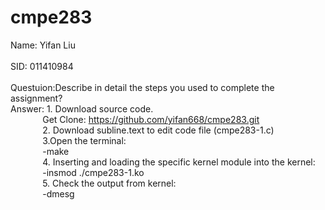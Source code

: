 # cmpe283
Name: Yifan Liu <br />   
SID: 011410984  <br />
<br />
Questuion:Describe in detail the steps you used to complete the assignment?  <br />
Answer: 1. Download source code.  <br />
&nbsp;&nbsp;&nbsp;&nbsp;&nbsp;&nbsp;&nbsp;&nbsp;&nbsp;&nbsp;&nbsp;&nbsp; Get Clone: https://github.com/yifan668/cmpe283.git  <br />
&nbsp;&nbsp;&nbsp;&nbsp;&nbsp;&nbsp;&nbsp;&nbsp;&nbsp;&nbsp;&nbsp;&nbsp; 2. Download subline.text to edit code file (cmpe283-1.c) <br />
&nbsp;&nbsp;&nbsp;&nbsp;&nbsp;&nbsp;&nbsp;&nbsp;&nbsp;&nbsp;&nbsp;&nbsp; 3.Open the terminal:<br />
&nbsp;&nbsp;&nbsp;&nbsp;&nbsp;&nbsp;&nbsp;&nbsp;&nbsp;&nbsp;&nbsp;&nbsp; -make <br />
&nbsp;&nbsp;&nbsp;&nbsp;&nbsp;&nbsp;&nbsp;&nbsp;&nbsp;&nbsp;&nbsp;&nbsp; 4. Inserting and loading the specific kernel module into the kernel: <br />
&nbsp;&nbsp;&nbsp;&nbsp;&nbsp;&nbsp;&nbsp;&nbsp;&nbsp;&nbsp;&nbsp;&nbsp; -insmod ./cmpe283-1.ko <br />
&nbsp;&nbsp;&nbsp;&nbsp;&nbsp;&nbsp;&nbsp;&nbsp;&nbsp;&nbsp;&nbsp;&nbsp; 5. Check the output from kernel: <br />
&nbsp;&nbsp;&nbsp;&nbsp;&nbsp;&nbsp;&nbsp;&nbsp;&nbsp;&nbsp;&nbsp;&nbsp; -dmesg <br />
